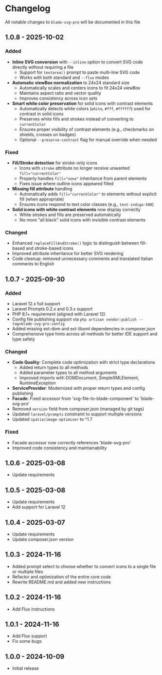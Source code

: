 # Changelog

All notable changes to `blade-svg-pro` will be documented in this file

## 1.0.8 - 2025-10-02

### Added
- **Inline SVG conversion** with `--inline` option to convert SVG code directly without requiring a file
  - Support for `textarea()` prompt to paste multi-line SVG code
  - Works with both standard and `--flux` modes
- **Automatic viewBox normalization** to 24x24 standard size
  - Automatically scales and centers icons to fit 24x24 viewBox
  - Maintains aspect ratio and vector quality
  - Improves consistency across icon sets
- **Smart white color preservation** for solid icons with contrast elements
  - Automatically detects white colors (`white`, `#fff`, `#ffffff`) used for contrast in solid icons
  - Preserves white fills and strokes instead of converting to `currentColor`
  - Ensures proper visibility of contrast elements (e.g., checkmarks on shields, crosses on badges)
  - Optional `--preserve-contrast` flag for manual override when needed

### Fixed
- **Fill/Stroke detection** for stroke-only icons
  - Icons with `stroke` attribute no longer receive unwanted `fill="currentColor"`
  - Properly handles `fill="none"` inheritance from parent elements
  - Fixes issue where outline icons appeared filled
- **Missing fill attribute** handling
  - Automatically adds `fill="currentColor"` to elements without explicit fill (when appropriate)
  - Ensures icons respond to text color classes (e.g., `text-indigo-500`)
- **Solid icons with white contrast elements** now display correctly
  - White strokes and fills are preserved automatically
  - No more "all black" solid icons with invisible contrast elements

### Changed
- Enhanced `replaceFillAndStroke()` logic to distinguish between fill-based and stroke-based icons
- Improved attribute inheritance for better SVG rendering
- Code cleanup: removed unnecessary comments and translated Italian comments to English

## 1.0.7 - 2025-09-30

### Added
- Laravel 12.x full support
- Laravel Prompts 0.2.x and 0.3.x support
- PHP 8.1+ requirement (aligned with Laravel 12)
- Config file publishing support via `php artisan vendor:publish --tag=blade-svg-pro-config`
- Added missing ext-dom and ext-libxml dependencies in composer.json
- Comprehensive type hints across all methods for better IDE support and type safety

### Changed
- **Code Quality**: Complete code optimization with strict type declarations
  - Added return types to all methods
  - Added parameter types to all method arguments
  - Improved imports with DOMDocument, SimpleXMLElement, RuntimeException
- **ServiceProvider**: Modernized with proper return types and config publishing
- **Facade**: Fixed accessor from 'svg-file-to-blade-component' to 'blade-svg-pro'
- Removed `version` field from composer.json (managed by git tags)
- Updated `laravel/prompts` constraint to support multiple versions
- Updated `spatie/image-optimizer` to ^1.7

### Fixed
- Facade accessor now correctly references 'blade-svg-pro'
- Improved code consistency and maintainability

## 1.0.6 - 2025-03-08

- Update requirements

## 1.0.5 - 2025-03-08

- Update requirements
- Add support for Laravel 12

## 1.0.4 - 2025-03-07

- Update requirements
- Update composer.json version

## 1.0.3 - 2024-11-16

- Added prompt select to choose whether to convert icons to a single file or multiple files
- Refactor and optimization of the entire core code
- Rewrite README.md and added new instructions

## 1.0.2 - 2024-11-16

- Add Flux instructions

## 1.0.1 - 2024-11-16

- Add Flux support
- Fix some bugs

## 1.0.0 - 2024-10-09

- Initial release

